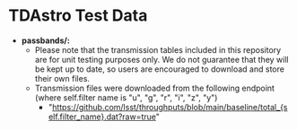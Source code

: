 # TDAstro Test Data

- **passbands/:**
  - Please note that the transmission tables included in this repository are for unit testing purposes only. We do not guarantee that they will be kept up to date, so users are encouraged to download and store their own files.
  - Transmission files were downloaded from the following endpoint (where self.filter name is "u", "g", "r", "i", "z", "y")
    - "https://github.com/lsst/throughputs/blob/main/baseline/total_{self.filter_name}.dat?raw=true"
